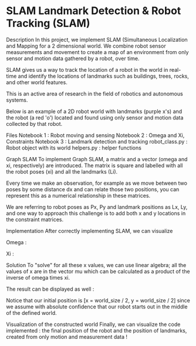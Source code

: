 # SLAM Landmark Detection & Robot Tracking (SLAM)
Description
In this project, we implement SLAM (Simultaneous Localization and Mapping for a 2 dimensional world. We combine robot sensor measurements and movement to create a map of an environment from only sensor and motion data gathered by a robot, over time.

SLAM gives us a way to track the location of a robot in the world in real-time and identify the locations of landmarks such as buildings, trees, rocks, and other world features.

This is an active area of research in the field of robotics and autonomous systems.

Below is an example of a 2D robot world with landmarks (purple x's) and the robot (a red 'o') located and found using only sensor and motion data collected by that robot.



Files
Notebook 1 : Robot moving and sensing
Notebook 2 : Omega and Xi, Constraints
Notebook 3 : Landmark detection and tracking
robot_class.py : Robot object with its world
helpers.py : helper functions


Graph SLAM
To implement Graph SLAM, a matrix and a vector (omega and xi, respectively) are introduced. The matrix is square and labelled with all the robot poses (xi) and all the landmarks (Li).

Every time we make an observation, for example as we move between two poses by some distance dx and can relate those two positions, you can represent this as a numerical relationship in these matrices.

We are referring to robot poses as Px, Py and landmark positions as Lx, Ly, and one way to approach this challenge is to add both x and y locations in the constraint matrices.



Implementation
After correctly implementing SLAM, we can visualize

Omega :


Xi :


Solution
To "solve" for all these x values, we can use linear algebra; all the values of x are in the vector mu which can be calculated as a product of the inverse of omega times xi.



The result can be displayed as well :



Notice that our initial position is [x = world_size / 2, y = world_size / 2] since we assume with absolute confidence that our robot starts out in the middle of the defined world.

Visualization of the constructed world
Finally, we can visualize the code implemented : the final position of the robot and the position of landmarks, created from only motion and measurement data !


 
